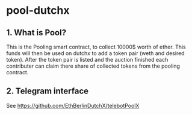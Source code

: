 # pool-dutchx


## 1. What is Pool?

This is the Pooling smart contract, to collect 10000$ worth of ether. This funds will then be used on dutchx to add a token pair (weth and desired token). 
After the token pair is listed and the auction finished each contributer can claim there share of collected tokens from the pooling contract. 

## 2. Telegram interface

See https://github.com/EthBerlinDutchX/telebotPoolX
